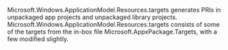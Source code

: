 Microsoft.Windows.ApplicationModel.Resources.targets generates PRIs in unpackaged app projects and unpackaged library projects.
Microsoft.Windows.ApplicationModel.Resources.targets consists of some of the targets from the in-box file Microsoft.AppxPackage.Targets, with a few modified slightly.